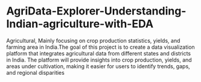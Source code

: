 # AgriData-Explorer-Understanding-Indian-agriculture-with-EDA
Agricultural, Mainly focusing on crop production statistics, yields, and farming area in India.The goal of this project is to create a data visualization platform that integrates agricultural data from different states and districts in India. The platform will provide insights into crop production, yields, and areas under cultivation, making it easier for users to identify trends, gaps, and regional disparities
